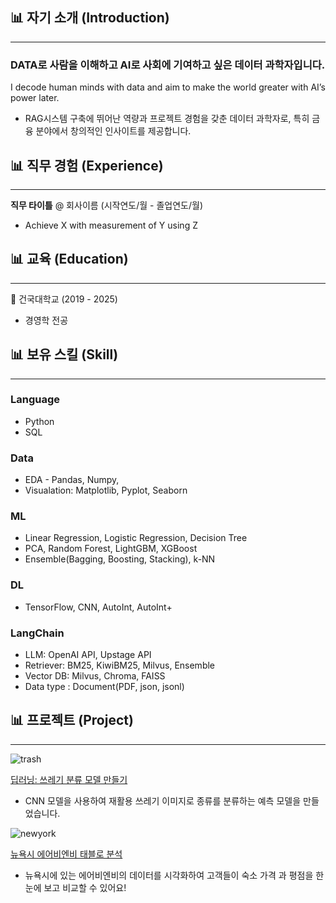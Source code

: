 ## 📊 자기 소개 (Introduction)
------

### DATA로 사람을 이해하고 AI로 사회에 기여하고 싶은 데이터 과학자입니다. 
I decode human minds with data and aim to make the world greater with AI’s power later.
- RAG시스템 구축에 뛰어난 역량과 프로젝트 경험을 갖춘 데이터 과학자로, 특히 금융 분야에서 창의적인 인사이트를 제공합니다.
> 
>
> 
> 


## 📊 직무 경험 (Experience)
------

**직무 타이틀** @ 회사이름 (시작연도/월 - 졸업연도/월)

- Achieve X with measurement of Y using Z


## 📊 교육 (Education)
------
🏫 건국대학교 (2019 - 2025)

- 경영학 전공


## 📊 보유 스킬 (Skill)
------
### Language 
- Python
- SQL
### Data
- EDA - Pandas, Numpy,
- Visualation: Matplotlib, Pyplot, Seaborn
### ML
- Linear Regression, Logistic Regression, Decision Tree
- PCA, Random Forest, LightGBM, XGBoost
- Ensemble(Bagging, Boosting, Stacking), k-NN
### DL
- TensorFlow, CNN, AutoInt, AutoInt+
### LangChain
- LLM: OpenAI API, Upstage API
- Retriever: BM25, KiwiBM25, Milvus, Ensemble
- Vector DB: Milvus, Chroma, FAISS
- Data type : Document(PDF, json, jsonl)

## 📊 프로젝트 (Project)
------
![trash](assets/img/trash.jpeg)

[딥러닝: 쓰레기 분류 모델 만들기](https://github.com/dongchanlim/Python-Machine-Learning/blob/main/Semester_Project.ipynb)
- CNN 모델을 사용하여 재활용 쓰레기 이미지로 종류를 분류하는 예측 모델을 만들었습니다.

![newyork](assets/img/newyork.jpeg)

[뉴욕시 에어비엔비 태블로 분석](https://public.tableau.com/app/profile/dongchan.lim/viz/AirbnbPractice_15699654202660/Story1)
- 뉴욕시에 있는 에어비엔비의 데이터를 시각화하여 고객들이 숙소 가격 과 평점을 한눈에 보고 비교할 수 있어요!
